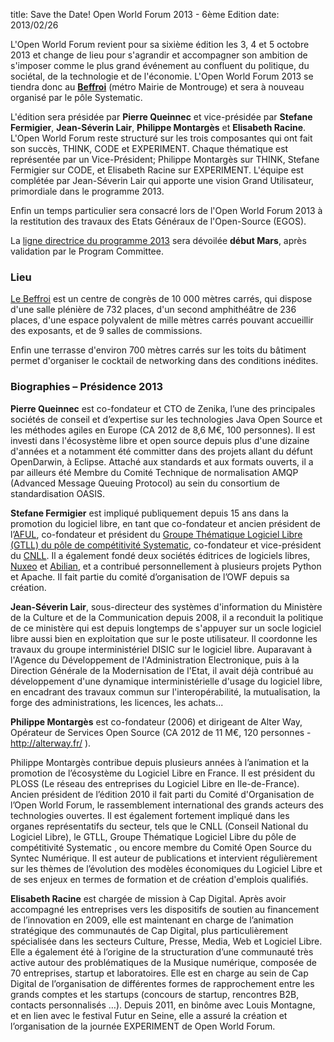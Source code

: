 title: Save the Date! Open World Forum 2013 - 6ème Edition
date: 2013/02/26

L'Open World Forum revient pour sa sixième édition les 3, 4 et 5 octobre 2013 et change de lieu pour s'agrandir et accompagner son ambition de s'imposer comme le plus grand événement au confluent du politique, du sociétal, de la technologie et de l'économie. L'Open World Forum 2013 se tiendra donc au **[Beffroi](/fr/lieu/)** (métro Mairie de Montrouge) et sera à nouveau organisé par le pôle Systematic.

L'édition sera présidée par **Pierre Queinnec** et vice-présidée par **Stefane Fermigier**, **Jean-Séverin Lair**, **Philippe Montargès** et **Elisabeth Racine**. L'Open World Forum reste structuré sur les trois composantes qui ont fait son succès, THINK, CODE et EXPERIMENT. Chaque thématique est représentée par un Vice-Président; Philippe Montargès sur THINK, Stefane Fermigier sur CODE, et Elisabeth Racine sur EXPERIMENT. L'équipe est complétée par Jean-Séverin Lair qui apporte une vision Grand Utilisateur, primordiale dans le programme 2013.

Enfin un temps particulier sera consacré lors de l'Open World Forum 2013 à la restitution des travaux des Etats Généraux de l'Open-Source (EGOS).

La [ligne directrice du programme 2013](/fr/programme/) sera dévoilée **début Mars**, après validation par le Program Committee.

### Lieu

[Le Beffroi](/fr/lieu/) est un centre de congrès de 10 000 mètres carrés, qui dispose d'une salle plénière de 732 places, d'un second amphithéâtre de 236 places, d'une espace polyvalent de mille mètres carrés pouvant accueillir des exposants, et de 9 salles de commissions.

Enfin une terrasse d'environ 700 mètres carrés sur les toits du bâtiment permet d'organiser le cocktail de networking dans des conditions inédites.

### Biographies – Présidence 2013

**Pierre Queinnec** est co-fondateur et CTO de Zenika, l’une des principales sociétés de conseil et d’expertise sur les technologies Java Open Source et les méthodes agiles en Europe (CA 2012 de 8,6 M€, 100 personnes). Il est investi dans l'écosystème libre et open source depuis plus d'une dizaine d'années et a notamment été committer dans des projets allant du défunt OpenDarwin, à Eclipse. Attaché aux standards et aux formats ouverts, il a par ailleurs été Membre du Comité Technique de normalisation AMQP (Advanced Message Queuing Protocol) au sein du consortium de standardisation OASIS.

**Stefane Fermigier** est impliqué publiquement depuis 15 ans dans la promotion du logiciel libre, en tant que co-fondateur et ancien président de l’[AFUL](http://www.aful.org/), co-fondateur et président du [Groupe Thématique Logiciel Libre (GTLL) du pôle de compétitivité Systematic](http://www.gt-logiciel-libre.org/), co-fondateur et vice-président du [CNLL](http://www.cnll.fr/). Il a également fondé deux sociétés éditrices de logiciels libres, [Nuxeo](http://www.nuxeo.com/) et [Abilian](http://www.abilian.com/), et a contribué personnellement à plusieurs projets Python et Apache. Il fait partie du comité d’organisation de l’OWF depuis sa création.

**Jean-Séverin Lair**, sous-directeur des systèmes d'information du Ministère de la Culture et de la Communication depuis 2008, il a reconduit la politique de ce ministère qui est depuis longtemps de s'appuyer sur un socle logiciel libre aussi bien en exploitation que sur le poste utilisateur. Il coordonne les travaux du groupe interministériel DISIC sur le logiciel libre. Auparavant à l'Agence du Développement de l'Administration Electronique, puis à la Direction Générale de la Modernisation de l'Etat, il avait déjà contribué au développement d'une dynamique interministérielle d'usage du logiciel libre, en encadrant des travaux commun sur l'interopérabilité, la mutualisation, la forge des administrations, les licences, les achats...

**Philippe Montargès** est co-fondateur (2006) et dirigeant de Alter Way, Opérateur de Services Open Source (CA 2012 de 11 M€, 120 personnes - <http://alterway.fr/> ).

Philippe Montargès contribue depuis plusieurs années à l’animation et la promotion de l’écosystème du Logiciel Libre en France. Il est président du PLOSS (Le réseau des entreprises du Logiciel Libre en Ile-de-France). Ancien président de l’édition 2010 il fait parti du Comité d'Organisation de l’Open World Forum, le rassemblement international des grands acteurs des technologies ouvertes. Il est également fortement impliqué dans les organes représentatifs du secteur, tels que le CNLL (Conseil National du Logiciel Libre), le GTLL, Groupe Thématique Logiciel Libre du pôle de compétitivité Systematic , ou encore membre du Comité Open Source du Syntec Numérique. Il est auteur de publications et intervient régulièrement sur les thèmes de l’évolution des modèles économiques du Logiciel Libre et de ses enjeux en termes de formation et de création d'emplois qualifiés.

**Elisabeth Racine** est chargée de mission à Cap Digital. Après avoir accompagné les entreprises vers les dispositifs de soutien au financement de l’innovation en 2009, elle est maintenant en charge de l’animation stratégique des communautés de Cap Digital, plus particulièrement spécialisée dans les secteurs Culture, Presse, Media, Web et Logiciel Libre. Elle a également été à l’origine de la structuration d’une communauté très active autour des problématiques de la Musique numérique, composée de 70 entreprises, startup et laboratoires. Elle est en charge au sein de Cap Digital de l’organisation de différentes formes de rapprochement entre les grands comptes et les startups (concours de startup, rencontres B2B, contacts personnalisés …). Depuis 2011, en binôme avec Louis Montagne, et en lien avec le festival Futur en Seine, elle a assuré la création et l’organisation de la journée EXPERIMENT de Open World Forum.
